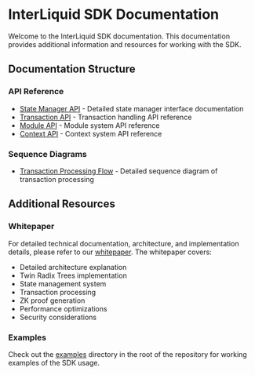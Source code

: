 # InterLiquid SDK Documentation

Welcome to the InterLiquid SDK documentation. This documentation provides additional information and resources for working with the SDK.

## Documentation Structure

### API Reference
- [State Manager API](api/state-manager.md) - Detailed state manager interface documentation
- [Transaction API](api/transaction.md) - Transaction handling API reference
- [Module API](api/module.md) - Module system API reference
- [Context API](api/context.md) - Context system API reference

### Sequence Diagrams
- [Transaction Processing Flow](sequence-diagram.md) - Detailed sequence diagram of transaction processing

## Additional Resources

### Whitepaper
For detailed technical documentation, architecture, and implementation details, please refer to our [whitepaper](https://interliquid.sunriselayer.io/whitepaper/). The whitepaper covers:

- Detailed architecture explanation
- Twin Radix Trees implementation
- State management system
- Transaction processing
- ZK proof generation
- Performance optimizations
- Security considerations

### Examples

Check out the [examples](../../examples/) directory in the root of the repository for working examples of the SDK usage.
